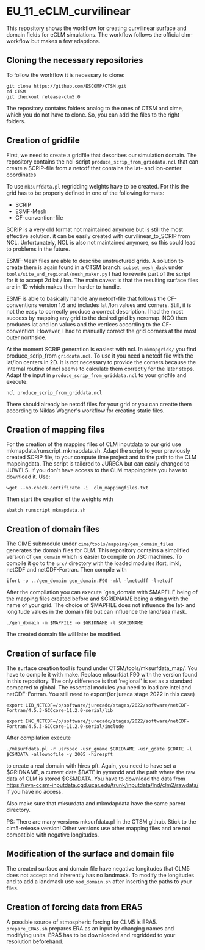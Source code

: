 # EU_11_eCLM_curvilinear

This repository shows the workflow for creating curvilinear surface and domain fields for eCLM simulations. The workflow follows the official clm-workflow but makes a few adaptions. 


## Cloning the necessary repositories

To follow the workflow it is necessary to clone:

```
git clone https://github.com/ESCOMP/CTSM.git
cd CTSM
git checkout release-clm5.0
```

The repository contains folders analog to the ones of CTSM and cime, which you do not have to clone. So, you can add the files to the right folders.

## Creation of gridfile

First, we need to create a gridfile that describes our simulation domain. The repository contains the ncl-script `produce_scrip_from_griddata.ncl` that can create a SCRIP-file from a netcdf that contains the lat- and lon-center coordinates 

To use `mksurfdata.pl` regridding weights have to be created. For this the grid has to be properly defined in one of the following formats:

- SCRIP 
- ESMF-Mesh 
- CF-convention-file

SCRIP is a very old format not maintained anymore but is still the most effective solution. it can be easily created with curvilinear_to_SCRIP from NCL. Unfortunately, NCL is also not maintained anymore, so this could lead to problems in the future.

ESMF-Mesh files are able to describe unstructured grids. A solution to create them is again found in a CTSM branch: `subset_mesh_dask` under `tools/site_and_regional/mesh_maker.py` I had to rewrite part of the script for it to accept 2d lat / lon. The main caveat is that the resulting surface files are in 1D which makes them harder to handle.

ESMF is able to basically handle any netcdf-file that follows the CF-conventions version 1.6 and includes lat /lon values and corners. Still, it is not the easy to correctly produce a correct description. I had the most success by mapping any grid to the desired grid by ncremap. NCO then produces lat and lon values and the vertices according to the CF-convention. However, I had to manually correct the grid corners at the most outer northside.

At the moment SCRIP generation is easiest with ncl. In `mkmapgrids/` you find produce_scrip_from `griddata.ncl`. To use it you need a netcdf file with the lat/lon centers in 2D. It is not necessary to provide the corners because the internal routine of ncl seems to calculate them correctly for the later steps. Adapt the input in `produce_scrip_from_griddata.ncl` to your gridfile and execute:

```
ncl produce_scrip_from_griddata.ncl
```

There should already be netcdf files for your grid or you can creatte them according to Niklas Wagner's workflow for creating static files.
 
## Creation of mapping files

For the creation of the mapping files of CLM inputdata to our grid use mkmapdata/runscript_mkmapdata.sh. Adapt the script to your previously created SCRIP file, to your compute time project and to the path to the CLM mappingdata. The script is tailored to JURECA but can easily changed to JUWELS. If you don't have access to the CLM mappingdata you have to download it. Use:

```
wget --no-check-certificate -i  clm_mappingfiles.txt
```
Then start the creation of the weights with
```
sbatch runscript_mkmapdata.sh
```

## Creation of domain files

The CIME submodule under `cime/tools/mapping/gen_domain_files` generates the domain files for CLM. This repository contains a simplified version of `gen_domain` which is easier to compile on JSC machines. To compile it go to  the `src/` directory with the loaded modules ifort, imkl, netCDF and netCDF-Fortran. Then compile with 

```
ifort -o ../gen_domain gen_domain.F90 -mkl -lnetcdff -lnetcdf
```

After the compilation you can execute `gen_domain with $MAPFILE being of the mapping files created before and $GRIDNAME being a sting with the name of your grid. The choice of $MAPFILE does not influence the lat- and longitude values in the domain file but can influence the land/sea mask. 

```
./gen_domain -m $MAPFILE -o $GRIDNAME -l $GRIDNAME
```

The created domain file will later be modified.



## Creation of surface file

The surface creation tool is found under CTSM/tools/mksurfdata_map/. You have to compile it with make. Replace mksurfdat.F90 with the version found in this repository. The only difference is that 'regional' is set as a standard compared to global. The essential modules you need to load are intel and netCDF-Fortran. You still need to export(for jureca stage 2022 in this case)


```
export LIB_NETCDF=/p/software/jurecadc/stages/2022/software/netCDF-Fortran/4.5.3-GCCcore-11.2.0-serial/lib

export INC_NETCDF=/p/software/jurecadc/stages/2022/software/netCDF-Fortran/4.5.3-GCCcore-11.2.0-serial/include
```
After compilation execute

```
./mksurfdata.pl -r usrspec -usr_gname $GRIDNAME -usr_gdate $CDATE -l $CSMDATA -allownofile -y 2005 -hirespft
```
to create a real domain with hires pft. Again, you need to have set a $GRIDNAME, a current date $DATE in yymmdd and the path where the raw data of CLM is stored $CSMDATA. You have to download the data from https://svn-ccsm-inputdata.cgd.ucar.edu/trunk/inputdata/lnd/clm2/rawdata/ if you have no access.

Also make sure that mksurdata and mkmdapdata have the same parent directory.

PS: There are many versions mksurfdata.pl in the CTSM github. Stick to the clm5-release version! Other versions use other mapping files and are not compatible with negative longitudes.

## Modification of the surface and domain file

The created surface and domain file have negative longitudes that CLM5 does not accept and inherently has no landmask. To modify the longitudes and to add a landmask use `mod_domain.sh` after inserting the paths to your files.

## Creation of forcing data from ERA5

A possible source of atmospheric forcing for CLM5 is ERA5. `prepare_ERA5.sh` prepares ERA as an input by changing names and modifying units. ERA5 has to be downloaded and regridded to your resolution beforehand.









